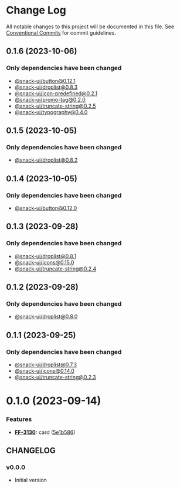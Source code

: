 # Change Log

All notable changes to this project will be documented in this file.
See [Conventional Commits](https://conventionalcommits.org) for commit guidelines.

## 0.1.6 (2023-10-06)

### Only dependencies have been changed
* [@snack-ui/button@0.12.1](https://git.sbercloud.tech/sbercloud-ui/tokens-design-system/snack-uikit/-/blob/master/packages/button/CHANGELOG.md)
* [@snack-ui/droplist@0.8.3](https://git.sbercloud.tech/sbercloud-ui/tokens-design-system/snack-uikit/-/blob/master/packages/droplist/CHANGELOG.md)
* [@snack-ui/icon-predefined@0.2.1](https://git.sbercloud.tech/sbercloud-ui/tokens-design-system/snack-uikit/-/blob/master/packages/icon-predefined/CHANGELOG.md)
* [@snack-ui/promo-tag@0.2.0](https://git.sbercloud.tech/sbercloud-ui/tokens-design-system/snack-uikit/-/blob/master/packages/promo-tag/CHANGELOG.md)
* [@snack-ui/truncate-string@0.2.5](https://git.sbercloud.tech/sbercloud-ui/tokens-design-system/snack-uikit/-/blob/master/packages/truncate-string/CHANGELOG.md)
* [@snack-ui/typography@0.4.0](https://git.sbercloud.tech/sbercloud-ui/tokens-design-system/snack-uikit/-/blob/master/packages/typography/CHANGELOG.md)





## 0.1.5 (2023-10-05)

### Only dependencies have been changed
* [@snack-ui/droplist@0.8.2](https://git.sbercloud.tech/sbercloud-ui/tokens-design-system/snack-uikit/-/blob/master/packages/droplist/CHANGELOG.md)





## 0.1.4 (2023-10-05)

### Only dependencies have been changed
* [@snack-ui/button@0.12.0](https://git.sbercloud.tech/sbercloud-ui/tokens-design-system/snack-uikit/-/blob/master/packages/button/CHANGELOG.md)





## 0.1.3 (2023-09-28)

### Only dependencies have been changed
* [@snack-ui/droplist@0.8.1](https://git.sbercloud.tech/sbercloud-ui/tokens-design-system/snack-uikit/-/blob/master/packages/droplist/CHANGELOG.md)
* [@snack-ui/icons@0.15.0](https://git.sbercloud.tech/sbercloud-ui/tokens-design-system/snack-uikit/-/blob/master/packages/icons/CHANGELOG.md)
* [@snack-ui/truncate-string@0.2.4](https://git.sbercloud.tech/sbercloud-ui/tokens-design-system/snack-uikit/-/blob/master/packages/truncate-string/CHANGELOG.md)





## 0.1.2 (2023-09-28)

### Only dependencies have been changed
* [@snack-ui/droplist@0.8.0](https://git.sbercloud.tech/sbercloud-ui/tokens-design-system/snack-uikit/-/blob/master/packages/droplist/CHANGELOG.md)





## 0.1.1 (2023-09-25)

### Only dependencies have been changed
* [@snack-ui/droplist@0.7.3](https://git.sbercloud.tech/sbercloud-ui/tokens-design-system/snack-uikit/-/blob/master/packages/droplist/CHANGELOG.md)
* [@snack-ui/icons@0.14.0](https://git.sbercloud.tech/sbercloud-ui/tokens-design-system/snack-uikit/-/blob/master/packages/icons/CHANGELOG.md)
* [@snack-ui/truncate-string@0.2.3](https://git.sbercloud.tech/sbercloud-ui/tokens-design-system/snack-uikit/-/blob/master/packages/truncate-string/CHANGELOG.md)





# 0.1.0 (2023-09-14)


### Features

* **[FF-3130](https://jira.sbercloud.tech/browse/FF-3130):** card ([5e1b586](https://git.sbercloud.tech/sbercloud-ui/tokens-design-system/snack-uikit/commits/5e1b586bf21ed37be83e143df599f97ad67c4084))





## CHANGELOG

### v0.0.0

- Initial version
